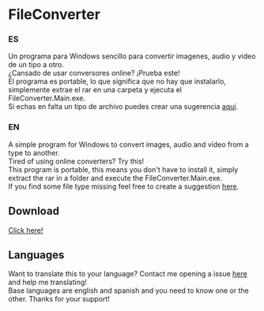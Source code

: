 # FileConverter

### ES
Un programa para Windows sencillo para convertir imagenes, audio y video de un tipo a otro. 
<br>
¿Cansado de usar conversores online? ¡Prueba este!
<br>
El programa es portable, lo que significa que no hay que instalarlo, simplemente extrae el rar en una carpeta y ejecuta el FileConverter.Main.exe.
<br>
Si echas en falta un tipo de archivo puedes crear una sugerencia [aquí](https://github.com/Tonitete/FileConverter/issues/new).

### EN
A simple program for Windows to convert images, audio and video from a type to another.
<br>
Tired of using online converters? Try this!
<br>
This program is portable, this means you don't have to install it, simply extract the rar in a folder and execute the FileConverter.Main.exe.
<br>
If you find some file type missing feel free to create a suggestion [here](https://github.com/Tonitete/FileConverter/issues/new).

## Download
[Click here!](https://mega.nz/file/tedTjSJL#H9dmK0eSdZbXn2qGkTan1ZRYPGzMhC48ygSSRalTkl0)


## Languages
Want to translate this to your language? Contact me opening a issue [here](https://github.com/Tonitete/FileConverter/issues/new) and help me translating!<br>
Base languages are english and spanish and you need to know one or the other. Thanks for your support!
